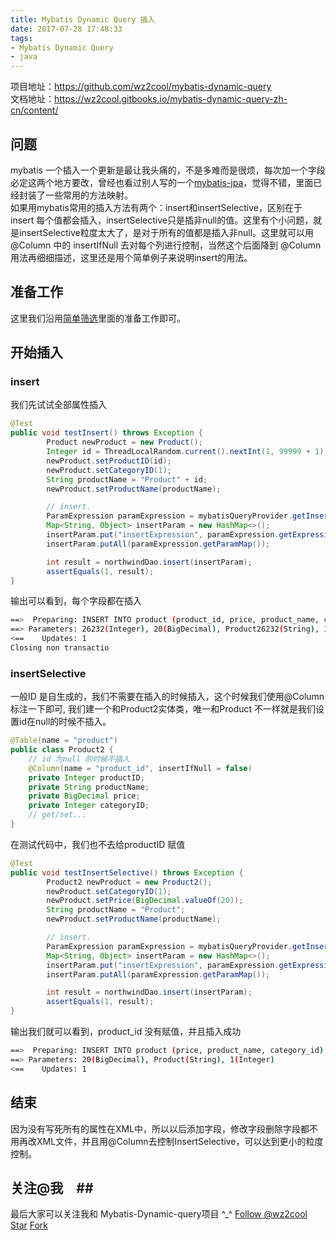 ```yaml
---
title: Mybatis Dynamic Query 插入
date: 2017-07-28 17:48:33
tags:
- Mybatis Dynamic Query
- java
---
```

项目地址：https://github.com/wz2cool/mybatis-dynamic-query  
文档地址：https://wz2cool.gitbooks.io/mybatis-dynamic-query-zh-cn/content/
## 问题 ##
mybatis 一个插入一个更新是最让我头痛的，不是多难而是很烦，每次加一个字段必定这两个地方要改，曾经也看过别人写的一个[mybatis-jpa](http://www.cnblogs.com/svili/p/7232323.html#3743019)，觉得不错，里面已经封装了一些常用的方法映射。  
如果用mybatis常用的插入方法有两个：insert和insertSelective，区别在于insert 每个值都会插入，insertSelective只是插非null的值。这里有个小问题，就是insertSelective粒度太大了，是对于所有的值都是插入非null。这里就可以用@Column 中的 insertIfNull 去对每个列进行控制，当然这个后面降到 @Column 用法再细细描述，这里还是用个简单例子来说明insert的用法。
## 准备工作 ##
这里我们沿用[简单筛选](https://wz2cool.github.io/2017/07/25/filterBase/)里面的准备工作即可。
## 开始插入 ##
### insert ###
我们先试试全部属性插入
```java
@Test
public void testInsert() throws Exception {
        Product newProduct = new Product();
        Integer id = ThreadLocalRandom.current().nextInt(1, 99999 + 1);
        newProduct.setProductID(id);
        newProduct.setCategoryID(1);
        String productName = "Product" + id;
        newProduct.setProductName(productName);

        // insert.
        ParamExpression paramExpression = mybatisQueryProvider.getInsertExpression(newProduct);
        Map<String, Object> insertParam = new HashMap<>();
        insertParam.put("insertExpression", paramExpression.getExpression());
        insertParam.putAll(paramExpression.getParamMap());

        int result = northwindDao.insert(insertParam);
        assertEquals(1, result);
}
```
输出可以看到，每个字段都在插入
```bash
==>  Preparing: INSERT INTO product (product_id, price, product_name, category_id) VALUES (?, ?, ?, ?) 
==> Parameters: 26232(Integer), 20(BigDecimal), Product26232(String), 1(Integer)
<==    Updates: 1
Closing non transactio
```
### insertSelective ###
一般ID 是自生成的，我们不需要在插入的时候插入，这个时候我们使用@Column标注一下即可, 我们建一个和Product2实体类，唯一和Product 不一样就是我们设置id在null的时候不插入。
```java
@Table(name = "product")
public class Product2 {
    // id 为null 的时候不插入
    @Column(name = "product_id", insertIfNull = false)
    private Integer productID;
    private String productName;
    private BigDecimal price;
    private Integer categoryID;
    // get/set...
}
```
在测试代码中，我们也不去给productID 赋值
```java
@Test
public void testInsertSelective() throws Exception {
        Product2 newProduct = new Product2();
        newProduct.setCategoryID(1);
        newProduct.setPrice(BigDecimal.valueOf(20));
        String productName = "Product";
        newProduct.setProductName(productName);

        // insert.
        ParamExpression paramExpression = mybatisQueryProvider.getInsertExpression(newProduct);
        Map<String, Object> insertParam = new HashMap<>();
        insertParam.put("insertExpression", paramExpression.getExpression());
        insertParam.putAll(paramExpression.getParamMap());

        int result = northwindDao.insert(insertParam);
        assertEquals(1, result);
}
```
输出我们就可以看到，product_id 没有赋值，并且插入成功
```bash
==>  Preparing: INSERT INTO product (price, product_name, category_id) VALUES (?, ?, ?) 
==> Parameters: 20(BigDecimal), Product(String), 1(Integer)
<==    Updates: 1
```
## 结束 ##
因为没有写死所有的属性在XML中，所以以后添加字段，修改字段删除字段都不用再改XML文件，并且用@Column去控制InsertSelective，可以达到更小的粒度控制。

## 关注@我　##
最后大家可以关注我和 Mybatis-Dynamic-query项目 ^_^
<a class="github-button" href="https://github.com/wz2cool" data-size="large" data-show-count="true" aria-label="Follow @wz2cool on GitHub">Follow @wz2cool</a> <a class="github-button" href="https://github.com/wz2cool/mybatis-dynamic-query" data-size="large" data-show-count="true" aria-label="Star wz2cool/mybatis-dynamic-query on GitHub">Star</a> <a class="github-button" href="https://github.com/wz2cool/mybatis-dynamic-query/fork" data-size="large" data-show-count="true" aria-label="Fork wz2cool/mybatis-dynamic-query on GitHub">Fork</a>